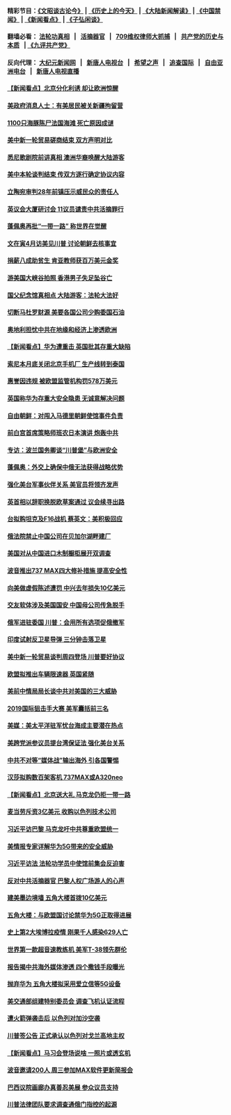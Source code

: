 #### 精彩节目：[《文昭谈古论今》](http://134.209.198.168/wenzhao) | [《历史上的今天》](http://134.209.198.168/today-in-history) | [《大陆新闻解读》](http://134.209.198.168/ntdtv-comedy) | [《中国禁闻》](http://134.209.198.168/ntdtv-news) | [《新闻看点》](http://134.209.198.168/news-insight) | [《子弘闲谈》](http://134.209.198.168/zihongxiantan/) 

  #### 翻墙必看： [法轮功真相](http://134.209.198.168:10000/videos/truth.html) &nbsp;&nbsp;|&nbsp;&nbsp; [活摘器官](http://134.209.198.168:10000/videos/res/Organs/) &nbsp;&nbsp;|&nbsp;&nbsp; [709维权律师大抓捕](http://134.209.198.168:10000/videos/709/) &nbsp;&nbsp;|&nbsp;&nbsp; [共产党的历史与本质](http://134.209.198.168:10000/videos/ccp.html) &nbsp;&nbsp;| [《九评共产党》](http://134.209.198.168:10000/videos/jiuping/) 

#### 反向代理： [大纪元新闻网](http://134.209.198.168:10080/) &nbsp;&nbsp;|&nbsp;&nbsp; [新唐人电视台](http://134.209.198.168:8000/) &nbsp;&nbsp;|&nbsp;&nbsp; [希望之声](http://134.209.198.168:8200/) &nbsp;&nbsp;|&nbsp;&nbsp; [追查国际](http://134.209.198.168:10010/) &nbsp;&nbsp;|&nbsp;&nbsp; [自由亚洲电台](http://134.209.198.168:9800/) &nbsp;&nbsp;|&nbsp;&nbsp; [新唐人电视直播](http://134.209.198.168/) 

#### [【新闻看点】北京分化利诱 却让欧洲惊醒](../pages/nsc418/n11149321.md?t=03291837) 

#### [美政府消息人士：有美居民被关新疆拘留营](../pages/nsc418/n11149339.md?t=03291837) 

#### [1100只海豚陈尸法国海滩 死亡原因成谜](../pages/nsc418/n11148870.md?t=03291837) 

#### [美中新一轮贸易磋商结束 双方声明对比](../pages/nsc418/n11149183.md?t=03291837) 

#### [悉尼歌剧院前讲真相 澳洲华裔唤醒大陆游客](../pages/nsc418/n11148530.md?t=03291837) 

#### [美中本轮谈判结束 传双方逐行确定协议内容](../pages/nsc418/n11148669.md?t=03291837) 

#### [立陶宛审判28年前镇压示威民众的责任人](../pages/nsc418/n11148633.md?t=03291837) 

#### [英议会大厦研讨会 11议员谴责中共活摘罪行](../pages/nsc418/n11147307.md?t=03291837) 

#### [蓬佩奥再批“一带一路” 称世界在觉醒](../pages/nsc418/n11148618.md?t=03291837) 

#### [文在寅4月访美见川普 讨论朝鲜去核事宜](../pages/nsc418/n11148476.md?t=03291837) 

#### [捐薪八成助贫生 肯亚教师获百万美元金奖](../pages/nsc418/n11148002.md?t=03291837) 

#### [游美国大峡谷拍照 香港男子失足坠谷亡](../pages/nsc418/n11147271.md?t=03291837) 

#### [国父纪念馆真相点 大陆游客：法轮大法好](../pages/nsc418/n11146855.md?t=03291837) 

#### [切断马杜罗财源 美要各国公司少购委国石油](../pages/nsc418/n11147170.md?t=03291837) 

#### [奥地利担忧中共在地缘和经济上渗透欧洲](../pages/nsc418/n11147131.md?t=03291837) 

#### [【新闻看点】华为遭重击 英国批其存重大缺陷](../pages/nsc418/n11146848.md?t=03291837) 

#### [索尼本月底关闭北京手机厂 生产线转到泰国](../pages/nsc418/n11146898.md?t=03291837) 

#### [惠誉因违规 被欧盟监管机构罚578万美元](../pages/nsc418/n11146571.md?t=03291837) 

#### [英国称华为存重大安全隐患 无诚意解决问题](../pages/nsc418/n11146736.md?t=03291837) 

#### [自由朝鲜：对闯入马德里朝鲜使馆事件负责](../pages/nsc418/n11145851.md?t=03291837) 

#### [前白宫首席策略师班农日本演讲 炮轰中共](../pages/nsc418/n11145680.md?t=03291837) 

#### [专访：波兰国务卿谈“川普堡”与欧洲安全](../pages/nsc418/n11144470.md?t=03291837) 

#### [蓬佩奥：外交上确保中俄无法获得战略优势](../pages/nsc418/n11144977.md?t=03291837) 

#### [强化美台军事伙伴关系 美官员将领齐发声](../pages/nsc418/n11144937.md?t=03291837) 

#### [英首相以辞职换脱欧草案通过 议会续寻出路](../pages/nsc418/n11144731.md?t=03291837) 

#### [台拟购坦克及F16战机 蔡英文：美积极回应](../pages/nsc418/n11144759.md?t=03291837) 

#### [俄法院禁止中国公司在贝加尔湖畔建厂](../pages/nsc418/n11144697.md?t=03291837) 

#### [美国对从中国进口木制橱柜展开双调查](../pages/nsc418/n11144673.md?t=03291837) 

#### [波音推出737 MAX四大修补措施 提高安全性](../pages/nsc418/n11144521.md?t=03291837) 

#### [向美做虚假陈述遭罚 中兴去年损失10亿美元](../pages/nsc418/n11144356.md?t=03291837) 

#### [交友软体涉及美国国安 中国母公司传急脱手](../pages/nsc418/n11144181.md?t=03291837) 

#### [俄军进驻委国 川普：会用所有选项促俄撤军](../pages/nsc418/n11144268.md?t=03291837) 

#### [印度试射反卫星导弹 三分钟击落卫星](../pages/nsc418/n11144027.md?t=03291837) 

#### [美中新一轮贸易谈判周四登场 川普要好协议](../pages/nsc418/n11144151.md?t=03291837) 

#### [欧盟拟推出车辆限速器 英国紧随](../pages/nsc418/n11143685.md?t=03291837) 

#### [美前中情局局长谈中共对美国的三大威胁](../pages/nsc418/n11143495.md?t=03291837) 

#### [2019国际狙击手大赛 美军囊括前三名](../pages/nsc418/n11143339.md?t=03291837) 

#### [美媒：美太平洋驻军忧台海成主要潜在热点](../pages/nsc418/n11142846.md?t=03291837) 

#### [美跨党派参议员提台湾保证法 强化美台关系](../pages/nsc418/n11142602.md?t=03291837) 

#### [中共不对等“媒体战”输出海外 引各国警惕](../pages/nsc418/n11141857.md?t=03291837) 

#### [汉莎拟购数百架客机 737MAX或A320neo](../pages/nsc418/n11141877.md?t=03291837) 

#### [【新闻看点】北京送大礼 马克龙仍拒一带一路](../pages/nsc418/n11141442.md?t=03291837) 

#### [麦当劳斥资3亿美元 收购以色列技术公司](../pages/nsc418/n11141614.md?t=03291837) 

#### [习近平访巴黎 马克龙吁中共尊重欧盟统一](../pages/nsc418/n11141400.md?t=03291837) 

#### [美情报专家详解华为5G带来的安全威胁](../pages/nsc418/n11141562.md?t=03291837) 

#### [习近平访法 法轮功学员中使馆前集会反迫害](../pages/nsc418/n11140913.md?t=03291837) 

#### [反对中共活摘器官 巴黎人权广场游人的心声](../pages/nsc418/n11141160.md?t=03291837) 

#### [建美墨边境墙 五角大楼首拨10亿美元](../pages/nsc418/n11141035.md?t=03291837) 

#### [五角大楼：与欧盟国讨论禁华为5G正取得进展](../pages/nsc418/n11141169.md?t=03291837) 

#### [史上第2大埃博拉疫情 刚果千人感染629人亡](../pages/nsc418/n11140915.md?t=03291837) 

#### [世界第一款超音速教练机 美军T-38领先群伦](../pages/nsc418/n11140925.md?t=03291837) 

#### [报告揭中共海外媒体渗透 四个撒钱手段曝光](../pages/nsc418/n11139646.md?t=03291837) 

#### [抛弃华为 五角大楼拟采用爱立信等5G设备](../pages/nsc418/n11140051.md?t=03291837) 

#### [美交通部组建特别委员会 调查飞机认证流程](../pages/nsc418/n11139656.md?t=03291837) 

#### [遭火箭弹袭击后 以色列对加沙空袭](../pages/nsc418/n11139379.md?t=03291837) 

#### [川普签公告 正式承认以色列对戈兰高地主权](../pages/nsc418/n11139451.md?t=03291837) 

#### [【新闻看点】马习会登场说啥 一照片或透玄机](../pages/nsc418/n11139207.md?t=03291837) 

#### [波音邀请200人 周三参加MAX软件更新简报会](../pages/nsc418/n11138787.md?t=03291837) 

#### [巴西议院画廊办真善忍美展 参众议员支持](../pages/nsc418/n11138636.md?t=03291837) 

#### [川普法律团队要求调查通俄门指控的起源](../pages/nsc418/n11138801.md?t=03291837) 

